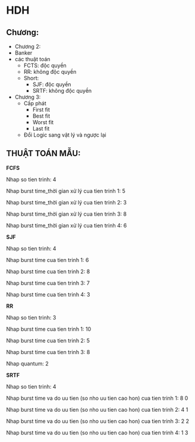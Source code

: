 # HDH
## Chương:
- Chương 2:
- Banker
- các thuật toán
  - FCTS: độc quyền
  - RR: không độc quyền
  - Short:
    - SJF: độc quyền
    - SRTF: không độc quyền
- Chương 3:
  - Cấp phát
    - First fit
    - Best fit
    - Worst fit
    - Last fit
  - Đổi Logic sang vật lý và ngược lại
## THUẬT TOÁN MẪU:
**FCFS**

Nhap so tien trinh: 4

Nhap burst time_thời gian xử lý cua tien trinh 1: 5

Nhap burst time_thời gian xử lý cua tien trinh 2: 3

Nhap burst time_thời gian xử lý cua tien trinh 3: 8

Nhap burst time_thời gian xử lý cua tien trinh 4: 6

**SJF**

Nhap so tien trinh: 4

Nhap burst time cua tien trinh 1: 6

Nhap burst time cua tien trinh 2: 8

Nhap burst time cua tien trinh 3: 7

Nhap burst time cua tien trinh 4: 3

**RR**

Nhap so tien trinh: 3

Nhap burst time cua tien trinh 1: 10

Nhap burst time cua tien trinh 2: 5

Nhap burst time cua tien trinh 3: 8

Nhap quantum: 2

**SRTF**

Nhap so tien trinh: 4

Nhap burst time va do uu tien (so nho uu tien cao hon) cua tien trinh 1: 8 0

Nhap burst time va do uu tien (so nho uu tien cao hon) cua tien trinh 2: 4 1

Nhap burst time va do uu tien (so nho uu tien cao hon) cua tien trinh 3: 2 2

Nhap burst time va do uu tien (so nho uu tien cao hon) cua tien trinh 4: 1 3 
